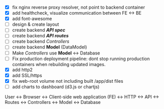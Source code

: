 - [x] fix nginx reverse proxy resolver, not point to backend container
- [x] add healthcheck, visualize communication between FE <-> BE
- [x] add font-awesome
- [ ] design & create layout
- [ ] create backend ***API spec***
- [ ] create backend ***API routes***
- [ ] create backend *Controllers*
- [ ] create backend **Model** (DataModel)
- [ ] Make *Controllers* use **Model** <-> Database
- [ ] Fix production deployment pipeline: dont stop running production containers when rebuilding updated images.
- [x] add http2
- [x] add SSL/https
- [x] fix web-root volume not including built /app/dist files
- [ ] add charts to dashboard (d3.js or chartjs)

User <-> Browser <-> Client-side web application (FE) <-> HTTP <-> API <-> Routes <-> Controllers <-> Model <-> Database
